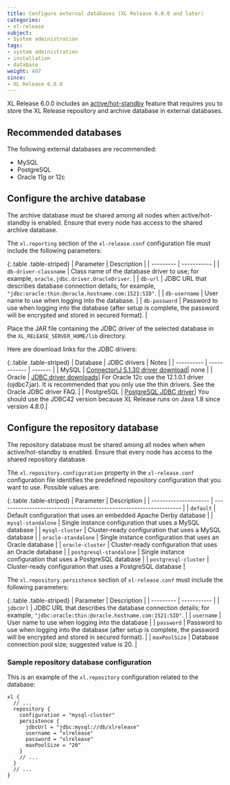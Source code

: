 ```yaml
---
title: Configure external databases (XL Release 6.0.0 and later)
categories:
- xl-release
subject:
- System administration
tags:
- system administration
- installation
- database
weight: 497
since:
- XL Release 6.0.0
---
```


XL Release 6.0.0 includes an [active/hot-standby](/xl-release/how-to/configure-active-failover.html) feature that requires you to store the XL Release repository and archive database in external databases.

## Recommended databases

The following external databases are recommended:

* MySQL
* PostgreSQL
* Oracle 11g or 12c

## Configure the archive database

The archive database must be shared among all nodes when active/hot-standby is enabled. Ensure that every node has access to the shared archive database.

The `xl.reporting` section of the `xl-release.conf` configuration file must include the following parameters:

{:.table .table-striped}
| Parameter | Description |
| --------- | ----------- |
| `db-driver-classname` | Class name of the database driver to use; for example, `oracle.jdbc.driver.OracleDriver`. |
| `db-url` | JDBC URL that describes database connection details; for example, `"jdbc:oracle:thin:@oracle.hostname.com:1521:SID"`. |
| `db-username` | User name to use when logging into the database. |
| `db-password` | Password to use when logging into the database (after setup is complete, the password will be encrypted and stored in secured format). |

Place the JAR file containing the JDBC driver of the selected database in the `XL_RELEASE_SERVER_HOME/lib` directory.

Here are download links for the JDBC drivers:

{:.table .table-striped}
| Database   | JDBC drivers | Notes   |
| ---------- | ------------ | ------- |
| MySQL      | [Connector\J 5.1.30 driver download](http://dev.mysql.com/downloads/connector/j/)| none |
| Oracle     | [JDBC driver downloads](http://www.oracle.com/technetwork/database/features/jdbc/index-091264.html)| For Oracle 12c use the 12.1.0.1 driver (ojdbc7.jar). It is recommended that you only use the thin drivers. See the Oracle JDBC driver FAQ. |
| PostgreSQL | [PostgreSQL JDBC driver](https://jdbc.postgresql.org/download.html)| You should use the JDBC42 version because XL Release runs on Java 1.8 since version 4.8.0.|


## Configure the repository database

The repository database must be shared among all nodes when when active/hot-standby is enabled. Ensure that every node has access to the shared repository database.

The `xl.repository.configuration` property in the `xl-release.conf` configuration file identifies the predefined repository configuration that you want to use. Possible values are:

{:.table .table-striped}
| Parameter             | Description                                                        |
| --------------------- | ------------------------------------------------------------------ |
| `default`               | Default configuration that uses an embedded Apache Derby database  |
| `mysql-standalone`      | Single instance configuration that uses a MySQL database           |
| `mysql-cluster`         | Cluster-ready configuration that uses a MySQL database             |
| `oracle-standalone`     | Single instance configuration that uses an Oracle database         |
| `oracle-cluster`        | Cluster-ready configuration that uses an Oracle database           |
| `postgresql-standalone` | Single instance configuration that uses a PostgreSQL database      |
| `postgresql-cluster`    | Cluster-ready configuration that uses a PostgreSQL database        |

The `xl.repository.persistence` section of `xl-release.conf` must include the following parameters:

{:.table .table-striped}
| Parameter     | Description |
| ---------     | ----------- |
| `jdbcUrl`     | JDBC URL that describes the database connection details; for example, `"jdbc:oracle:thin:@oracle.hostname.com:1521:SID"`. |
| `username`    | User name to use when logging into the database |
| `password`    | Password to use when logging into the database (after setup is complete, the password will be encrypted and stored in secured format). |
| `maxPoolSize` | Database connection pool size; suggested value is 20. |

### Sample repository database configuration

This is an example of the `xl.repository` configuration related to the database:

    xl {
      // ...
      repository {
        configuration = "mysql-cluster"
        persistence {
          jdbcUrl = "jdbc:mysql://db/xlrelease"
          username = "xlrelease"
          password = "xlrelease"
          maxPoolSize = "20"
        }
        // ...
      }
      // ...
    }

